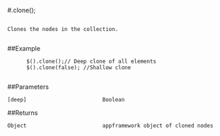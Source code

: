 #.clone();

```

Clones the nodes in the collection.
      
```

##Example

```
      $().clone();// Deep clone of all elements
      $().clone(false); //Shallow clone
      
```


##Parameters

```
[deep]                        Boolean

```

##Returns

```
Object                        appframework object of cloned nodes
```

